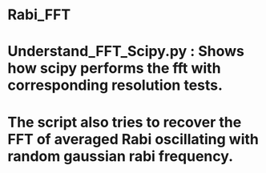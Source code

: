 # Rabi_FFT
# Understand_FFT_Scipy.py : Shows how scipy performs the fft with corresponding resolution tests. 
#                           The script also tries to recover the FFT of averaged Rabi oscillating with random gaussian rabi frequency.
